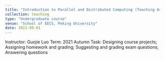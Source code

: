```yaml
---
title: "Introduction to Parallel and Distributed Computing (Teaching Assistant)"
collection: teaching
type: "Undergraduate course"
venue: "School of EECS, Peking University"
date: 2021-09-01
---
```


Instructor: Guojie Luo
Term: 2021 Autumn
Task: Designing course projects; Assigning homework and grading; Suggesting and grading exam questions; Answering questions
